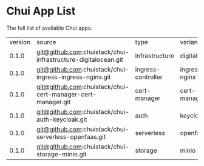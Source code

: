 # Chui App List

The full list of available Chui apps.

|||||
|--- |--- |--- |--- |
|version|source|type|variant|
|0.1.0|git@github.com:chuistack/chui-infrastructure-digitalocean.git|infrastructure|digitalocean|
|0.1.0|git@github.com:chuistack/chui-ingress-ingress-nginx.git|ingress-controller|ingress-nginx|
|0.1.0|git@github.com:chuistack/chui-cert-manager-cert-manager.git|cert-manager|cert-manager|
|0.1.0|git@github.com:chuistack/chui-auth-keycloak.git|auth|keycloak|
|0.1.0|git@github.com:chuistack/chui-serverless-openfaas.git|serverless|openfaas|
|0.1.0|git@github.com:chuistack/chui-storage-minio.git|storage|minio|
